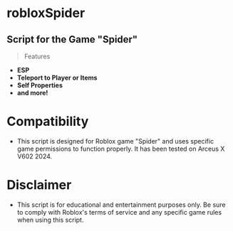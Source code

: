 # robloxSpider
## Script for the Game "Spider"

> Features
- **ESP**
- **Teleport to Player or Items**
- **Self Properties**
- **and more!**

# Compatibility

- This script is designed for Roblox game "Spider" and uses specific game permissions to function properly. It has been tested on Arceus X V602 2024.
# Disclaimer

- This script is for educational and entertainment purposes only. Be sure to comply with Roblox's terms of service and any specific game rules when using this script.
